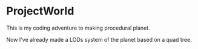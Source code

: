 # ProjectWorld

This is my coding adventure to making procedural planet.

Now I've already made a LODs system of the planet based on a quad tree.

